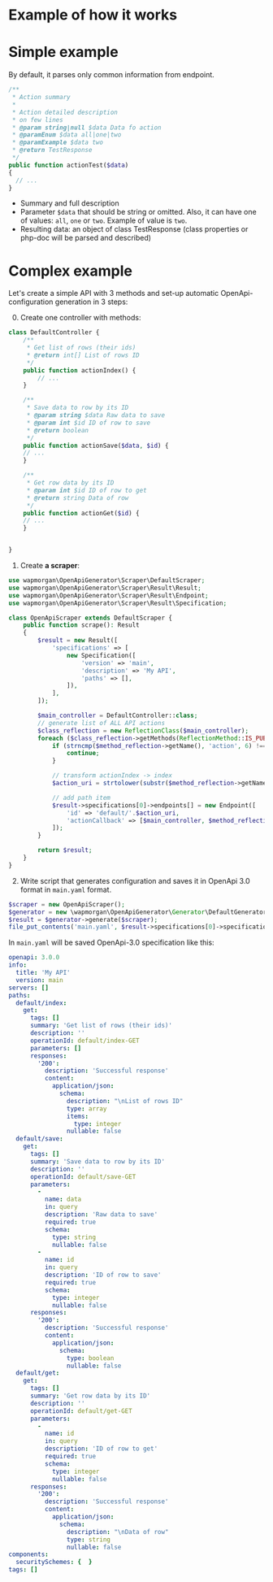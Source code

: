 # Example of how it works

# Simple example
By default, it parses only common information from endpoint.

```php
/**
 * Action summary
 *
 * Action detailed description
 * on few lines
 * @param string|null $data Data fo action
 * @paramEnum $data all|one|two
 * @paramExample $data two
 * @return TestResponse
 */
public function actionTest($data)
{
  // ...
}
```

- Summary and full description
- Parameter `$data` that should be string or omitted. Also, it can have one of values: `all`, `one` or `two`. Example of value is `two`.
- Resulting data: an object of class TestResponse (class properties or php-doc will be parsed and described)

# Complex example

Let's create a simple API with 3 methods and set-up automatic OpenApi-configuration generation in 3 steps:

0. Create one controller with methods:
```php
class DefaultController {
    /**
     * Get list of rows (their ids)
     * @return int[] List of rows ID
     */
    public function actionIndex() {
        // ...
    }

    /**
     * Save data to row by its ID
     * @param string $data Raw data to save
     * @param int $id ID of row to save
     * @return boolean
     */
    public function actionSave($data, $id) {
    // ...
    }

    /**
     * Get row data by its ID
     * @param int $id ID of row to get
     * @return string Data of row
     */
    public function actionGet($id) {
    // ...
    }


}
```

1. Create **a scraper**:

```php
use wapmorgan\OpenApiGenerator\Scraper\DefaultScraper;
use wapmorgan\OpenApiGenerator\Scraper\Result\Result;
use wapmorgan\OpenApiGenerator\Scraper\Result\Endpoint;
use wapmorgan\OpenApiGenerator\Scraper\Result\Specification;

class OpenApiScraper extends DefaultScraper {
    public function scrape(): Result
    {
        $result = new Result([
            'specifications' => [
                new Specification([
                    'version' => 'main',
                    'description' => 'My API',
                    'paths' => [],
                ]),
            ],
        ]);

        $main_controller = DefaultController::class;
        // generate list of ALL API actions
        $class_reflection = new ReflectionClass($main_controller);
        foreach ($class_reflection->getMethods(ReflectionMethod::IS_PUBLIC) as $method_reflection) {
            if (strncmp($method_reflection->getName(), 'action', 6) !== 0) {
                continue;
            }

            // transform actionIndex -> index
            $action_uri = strtolower(substr($method_reflection->getName(), 6));

            // add path item
            $result->specifications[0]->endpoints[] = new Endpoint([
                'id' => 'default/'.$action_uri,
                'actionCallback' => [$main_controller, $method_reflection->getName()],
            ]);
        }

        return $result;
    }
}
```

2. Write script that generates configuration and saves it in OpenApi 3.0 format in `main.yaml` format.
```php
$scraper = new OpenApiScraper();
$generator = new \wapmorgan\OpenApiGenerator\Generator\DefaultGenerator();
$result = $generator->generate($scraper);
file_put_contents('main.yaml', $result->specifications[0]->specification->toYaml());
```

In `main.yaml` will be saved OpenApi-3.0 specification like this:
```yaml
openapi: 3.0.0
info:
  title: 'My API'
  version: main
servers: []
paths:
  default/index:
    get:
      tags: []
      summary: 'Get list of rows (their ids)'
      description: ''
      operationId: default/index-GET
      parameters: []
      responses:
        '200':
          description: 'Successful response'
          content:
            application/json:
              schema:
                description: "\nList of rows ID"
                type: array
                items:
                  type: integer
                nullable: false
  default/save:
    get:
      tags: []
      summary: 'Save data to row by its ID'
      description: ''
      operationId: default/save-GET
      parameters:
        -
          name: data
          in: query
          description: 'Raw data to save'
          required: true
          schema:
            type: string
            nullable: false
        -
          name: id
          in: query
          description: 'ID of row to save'
          required: true
          schema:
            type: integer
            nullable: false
      responses:
        '200':
          description: 'Successful response'
          content:
            application/json:
              schema:
                type: boolean
                nullable: false
  default/get:
    get:
      tags: []
      summary: 'Get row data by its ID'
      description: ''
      operationId: default/get-GET
      parameters:
        -
          name: id
          in: query
          description: 'ID of row to get'
          required: true
          schema:
            type: integer
            nullable: false
      responses:
        '200':
          description: 'Successful response'
          content:
            application/json:
              schema:
                description: "\nData of row"
                type: string
                nullable: false
components:
  securitySchemes: {  }
tags: []
```
